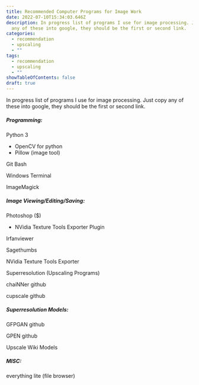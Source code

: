 ```yaml
---
title: Recommended Computer Programs for Image Work
date: 2022-07-10T15:34:03.646Z
description: In progress list of programs I use for image processing. Just copy
  any of these into google, they should be the first or second link.
categories:
  - recommendation
  - upscaling
  - ""
tags:
  - recommendation
  - upscaling
  - ""
showTableOfContents: false
draft: true
---
```

In progress list of programs I use for image processing. Just copy any of these into google, they should be the first or second link.



##### Programming:

Python 3

* OpenCV for python
* Pillow (image tool)

Git Bash

Windows Terminal

ImageMagick



##### Image Viewing/Editing/Saving:

Photoshop ($)

* NVidia Texture Tools Exporter Plugin

Irfanviewer

Sagethumbs

NVidia Texture Tools Exporter

Superresolution (Upscaling Programs)

chaiNNer github

cupscale github



##### Superresolution Models:

GFPGAN github

GPEN github

Upscale Wiki Models



##### MISC:

everything lite (file browser)